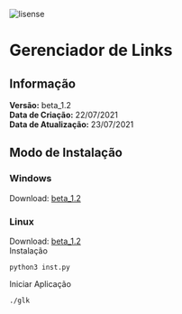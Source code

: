 
![lisense](https://img.shields.io/static/v1?label=LICENSE&message=MIT&color=green&style=<STYLE>&logo=<LOGO>)
# Gerenciador de Links
## Informação
**Versão:** beta_1.2<br>
**Data de Criação:** 22/07/2021<br>
**Data de Atualização:** 23/07/2021<br>
## Modo de Instalação
### Windows
Download: <a target="_blank" href="https://github.com/CarlosHenrique13/Gerenciador-de-Link/archive/refs/heads/main.zip">beta_1.2</a>

### Linux
Download: <a target="_blank" href="https://github.com/CarlosHenrique13/Gerenciador-de-Link/archive/refs/heads/main.zip">beta_1.2</a><br>
Instalação
~~~
python3 inst.py
~~~
Iniciar Aplicação
~~~
./glk
~~~
 
